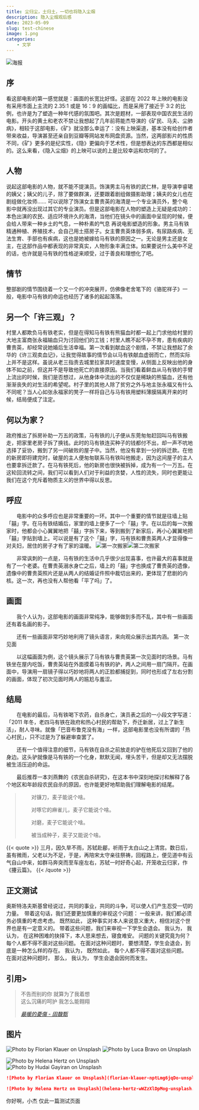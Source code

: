 ```yaml
---
title: 尘归尘，土归土，一切也将隐入尘烟
description: 隐入尘烟观后感
date: 2023-05-09
slug: test-chinese
image: 1.png
categories:
    - 文学
---
```

![海报](2.jpg)
## 序
  看这部电影的第一感觉就是：画面的长宽比好怪。这部在 2022 年上映的电影没有采用市面上主流的 2.35:1 或是 16：9 的画幅比，而是采用了接近于 3:2 的比例，也许是为了塑造一种年代感的氛围吧。其次是题材，一部表现中国农民生活的电影。开头的黄土和老农不禁让我想起了几年前蒋能杰导演的《矿民、马夫、尘肺病》，相较于这部电影，《矿》就没那么幸运了：没有上映渠道，基本没有给创作者带来收益，导演甚至还亲自到豆瓣等网站发布网盘资源。当然，这两部影片的性质不同，《矿》更多的是纪实性，《隐》更偏向于艺术性，但是想表达的东西都是相似的。这么来看，《隐入尘烟》的上映可以说的上是比较幸运和坎坷的了。
## 人物
  说起这部电影的人物，就不能不提演员。饰演男主马有铁的武仁林，是导演李睿珺的姨父；姨父的儿子，除了要做群演，还要跟着剧组做摄影助理；姨夫的女儿也在剧组做化妆师…… 可以说除了饰演女主曹贵英的海清是一个专业演员外，整个电影中就再没出现过其它的专业演员。但是这部电影在人物的塑造上无疑是成功的：本色出演的农民、适应环境许久的海清，当他们在镜头中的画面中呈现的时候，便会给人带来一种乡土的气息，一种朴素的气息
再说电影塑造的形象。男主马有铁精通种植、养殖技术，会自己用土搭房子。女主曹贵英体弱多病，有尿路疾病、无法生育、手部也有疾病，这也是她被嫁给马有铁的原因之一。无论是男主还是女主，在这部作品中都表现的非常真实，人物形象丰满立体。如果要说什么美中不足的话，也许就是马有铁的性格逆来顺受，过于善良和理想化了吧。
## 情节
  整部剧的情节围绕着一个又一个的冲突展开，仿佛像老舍笔下的《骆驼祥子》一般，电影中马有铁的命运也经历了诸多的起起落落。

## 另一个「许三观」？
  村里人都欺负马有铁老实，但是在得知马有铁有熊猫血时都一起上门求他给村里的大地主富商张永福输血只为讨回他们的工钱；村里人瞧不起不孕不育，患有疾病的曹贵英，却经常说她婚后生活幸福。第一次看到献血这个剧情，不禁让我想起了余华的《许三观卖血记》，让我觉得故事的情节会以马有铁献血虚弱而亡，然而实际上并不是这样。虽说从老三指责去城里拉家具时速度变慢，从侧面上反映出他的身体不如之前，但这并不是导致他死亡的直接原因。当我们看着鲜血从马有铁的手臂上流出的时候，我们是否想过，从他身体中流出的不仅仅是稀缺的熊猫血，还有他渐渐丧失的对生活的希望呢。村子里的其他人除了贫穷之外与地主张永福又有什么不同呢？当人心如张永福家的凳子一样将自己与马有铁用塑料薄膜隔离开来的时候，结局便成了注定。

## 何以为家？

   政府推出了拆房补助一万五的政策，马有铁的儿子便从东莞匆匆赶回叫马有铁搬走，把家里老房子拆了换钱。此时的马有铁连买种子的钱都付不出，却一声不吭地选择了妥协，搬到了另一间破败的屋子中。当然，他没有拿到一分的拆迁款。在他的新房即将建完时，破屋的主人便匆匆联系马有铁叫他搬走，因为这间屋子的主人也要拿拆迁款了。在马有铁死后，他的新房也很快被拆掉，成为有一个一万五。在这轮回流转之间，我们可以看到人们对于利益的贪婪，人性的流失，同时也更能让我们在这个充斥着物质主义的世界中得以反思。

## 呼应

  电影中的众多呼应也是非常重要的一环。其中一个重要的情节就是往墙上贴「囍」字。在马有铁结婚后，家里的墙上便多了一个「囍」字。在以后的每一次搬家时，他都会小心翼翼地把「囍」字拆下来，等到搬到了新家后，再小心翼翼地把「囍」字贴到墙上。可以说是有了这个「囍」字，马有铁和曹贵英两人才显得像一对夫妇，居住的房子才有了家的温暖。
![第一次搬家](3-1.png)![第二次搬家](3-2.png)

  非常讽刺的一点是，马有铁的生活中几乎很少出现喜事，也许最大的喜事就是有了一个老婆。在曹贵英溺水身亡之后，墙上的「囍」字也换成了曹贵英的遗像，遗像中的曹贵英照片还是从两人的结婚证件照中裁切出来的，更体现了悲剧的内核。这一次，再也没有人帮他看「平了吗」了。

## 画面

  我个人认为，这部电影的画面非常纯净，能够做到多而不乱，其中有一些画面还有着名画的影子。

  


  还有一些画面非常巧妙地利用了镜头语言，来向观众展示出其内涵。
第一次见面

  以这幅画面为例，这个镜头展示了马有铁与曹贵英第一次见面时的场景。马有铁坐在屋内吃饭，曹贵英站在外面摸着马有铁的驴，两人之间用一扇门隔开。在画面中，导演用一扇镜子得以巧妙地将两人的正脸都捕捉到，同时也形成了左右分割的画面，体现了初次见面时两人的尴尬与羞涩。

## 结局

  在电影的最后，马有铁喝下农药，自杀身亡，演员表之后的一小段文字写道：「2011 年冬，老四马有铁在政府和热心村民的帮助下，乔迁新居，过上了新生活」，耐人寻味。就像「巴音布鲁克没有海」一样，这部电影里也没有所谓的「热心村民」，只不过是为了躲避审查罢了。

  还有一个值得注意的细节，马有铁在自杀之前放走的驴在他死后又回到了他的身边。这头驴就像是马有铁的一个化身，默默无闻，埋头苦干，但是却又无法摆脱被生活压迫的命运。

  最后推荐一本刘燕舞的《农民自杀研究》，在这本书中深刻地探讨和解释了各个地区和年龄段农民自杀的原因，也许能更好地帮助我们理解电影的结尾。

>   对镰刀，麦子能说个啥。
>
>   对啄它的麻雀儿，麦子它能说个啥。
>
>   对磨，麦子它能说个啥。
>
>   被当成种子，麦子又能说个啥。

{{< quote >}}
三月，因久旱不雨，苏轼赴郿，祈雨于太白山之上清宫。数日后，虽有微雨，父老以为不足，于是，再陪宋太守亲往祭祷，回程路上，便见道中有云气自山中来，如群马奔突而至车座左右，苏轼一时好奇心起，开笼收云归家，作《攓云篇》。
{{< /quote >}}

## 正文测试
奥斯特洛夫斯基曾经说过，共同的事业，共同的斗争，可以使人们产生忍受一切的力量。　带着这句话，我们还要更加慎重的审视这个问题： 一般来讲，我们都必须务必慎重的考虑考虑。 既然如此， 这种事实对本人来说意义重大，相信对这个世界也是有一定意义的。 带着这些问题，我们来审视一下学生会退会。 我认为， 我认为， 在这种困难的抉择下，本人思来想去，寝食难安。 问题的关键究竟为何？ 每个人都不得不面对这些问题。 在面对这种问题时， 要想清楚，学生会退会，到底是一种怎么样的存在。 我认为， 既然如此， 每个人都不得不面对这些问题。 在面对这种问题时， 那么， 我认为， 学生会退会因何而发生。
## 引用> 
> 不告而别的你 就算为了我着想  
> 这么沉痛的呵护 我怎么能翱翔  
> 
> *[最暖的憂傷 - 田馥甄](https://www.youtube.com/watch?v=3aypp_YlBzI)*

## 图片

![Photo by Florian Klauer on Unsplash](florian-klauer-nptLmg6jqDo-unsplash.jpg)  ![Photo by Luca Bravo on Unsplash](mmexport1684125805561.jpg) 

![Photo by Helena Hertz on Unsplash](helena-hertz-wWZzXlDpMog-unsplash.jpg)  ![Photo by Hudai Gayiran on Unsplash](hudai-gayiran-3Od_VKcDEAA-unsplash.jpg)

```markdown
![Photo by Florian Klauer on Unsplash](florian-klauer-nptLmg6jqDo-unsplash.jpg)  ![Photo by Luca Bravo on Unsplash](luca-bravo-alS7ewQ41M8-unsplash.jpg) 

![Photo by Helena Hertz on Unsplash](helena-hertz-wWZzXlDpMog-unsplash.jpg)  ![Photo by Hudai Gayiran on Unsplash](hudai-gayiran-3Od_VKcDEAA-unsplash.jpg)
```

你好啊，小杰
仅此一篇测试页面